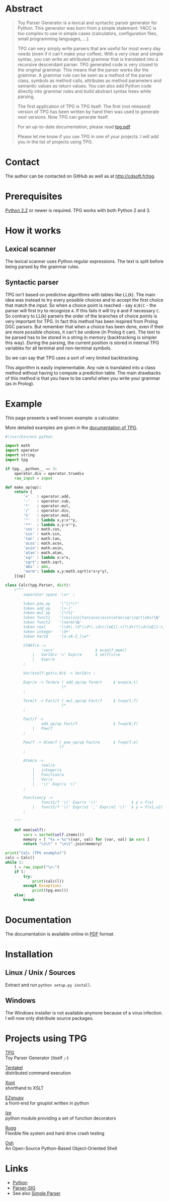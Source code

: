 Abstract
========

> Toy Parser Generator is a lexical and syntactic parser generator for Python. This generator was born from a simple statement: YACC is too complex to use in simple cases (calculators, configuration files, small programming languages, ...).
>
> TPG can very simply write parsers that are useful for most every day needs (even if it can't make your coffee). With a very clear and simple syntax, you can write an attributed grammar that is translated into a recursive descendant parser. TPG generated code is very closed to the original grammar. This means that the parser works *like* the grammar. A grammar rule can be seen as a method of the parser class, symbols as method calls, attributes as method parameters and semantic values as return values. You can also add Python code directly into grammar rules and build abstract syntax trees while parsing.
>
> The first application of TPG is TPG itself. The first (not released) version of TPG has been written by hand then was used to generate next versions. Now TPG can generate itself.
>
> For an up-to-date documentation, please read [tpg.pdf](doc/tpg.pdf).
>
> Please let me know if you use TPG in one of your projects. I will add you in the list of projects using TPG.

Contact
=======

The author can be contacted on GitHub as well as at <http://cdsoft.fr/tpg>.

Prerequisites
=============

[Python 2.2](http://www.python.org/) or newer is required. TPG works with both Python 2 and 3.

How it works
============

Lexical scanner
---------------

The lexical scanner uses Python regular expressions. The text is split before being parsed by the grammar rules.

Syntactic parser
----------------

TPG isn't based on predictive algorithms with tables like LL(k). The main idea was instead to try every possible choices and to accept the first choice that match the input. So when a choice point is reached - say `A|B|C` - the parser will first try to recognize `A`. If this fails it will try `B` and if necessary `C`. So contrary to LL(k) parsers the order of the branches of choice points is very important for TPG. In fact this method has been inspired from Prolog DGC parsers. But remember that when a choice has been done, even if their are more possible choices, it can't be undone (in Prolog it can). The text to be parsed has to be stored in a string in memory (backtracking is simpler this way). During the parsing, the current position is stored in internal TPG variables for all terminal and non-terminal symbols.

So we can say that TPG uses a sort of very limited backtracking.

This algorithm is easily implementable. Any rule is translated into a class method without having to compute a prediction table. The main drawbacks of this method is that you have to be careful when you write your grammar (as in Prolog).

Example
=======

This page presents a well known example: a calculator.

More detailed examples are given in the [documentation of TPG](doc/tpg.pdf).

``` python
#!/usr/bin/env python

import math
import operator
import string
import tpg

if tpg.__python__ == 3:
    operator.div = operator.truediv
    raw_input = input

def make_op(op):
    return {
        '+'   : operator.add,
        '-'   : operator.sub,
        '*'   : operator.mul,
        '/'   : operator.div,
        '%'   : operator.mod,
        '^'   : lambda x,y:x**y,
        '**'  : lambda x,y:x**y,
        'cos' : math.cos,
        'sin' : math.sin,
        'tan' : math.tan,
        'acos': math.acos,
        'asin': math.asin,
        'atan': math.atan,
        'sqr' : lambda x:x*x,
        'sqrt': math.sqrt,
        'abs' : abs,
        'norm': lambda x,y:math.sqrt(x*x+y*y),
    }[op]

class Calc(tpg.Parser, dict):
    r"""
        separator space '\s+' ;

        token pow_op    '\^|\*\*'                                               $ make_op
        token add_op    '[+-]'                                                  $ make_op
        token mul_op    '[*/%]'                                                 $ make_op
        token funct1    '(cos|sin|tan|acos|asin|atan|sqr|sqrt|abs)\b'           $ make_op
        token funct2    '(norm)\b'                                              $ make_op
        token real      '(\d+\.\d*|\d*\.\d+)([eE][-+]?\d+)?|\d+[eE][-+]?\d+'    $ float
        token integer   '\d+'                                                   $ int
        token VarId     '[a-zA-Z_]\w*'                                          ;

        START/e ->
                'vars'                  $ e=self.mem()
            |   VarId/v '=' Expr/e      $ self[v]=e
            |   Expr/e
        ;

        Var/$self.get(v,0)$ -> VarId/v ;

        Expr/e -> Term/e ( add_op/op Term/t     $ e=op(e,t)
                         )*
        ;

        Term/t -> Fact/t ( mul_op/op Fact/f     $ t=op(t,f)
                         )*
        ;

        Fact/f ->
                add_op/op Fact/f                $ f=op(0,f)
            |   Pow/f
        ;

        Pow/f -> Atom/f ( pow_op/op Fact/e      $ f=op(f,e)
                        )?
        ;

        Atom/a ->
                real/a
            |   integer/a
            |   Function/a
            |   Var/a
            |   '\(' Expr/a '\)'
        ;

        Function/y ->
                funct1/f '\(' Expr/x '\)'               $ y = f(x)
            |   funct2/f '\(' Expr/x1 ',' Expr/x2 '\)'  $ y = f(x1,x2)
        ;

    """

    def mem(self):
        vars = sorted(self.items())
        memory = [ "%s = %s"%(var, val) for (var, val) in vars ]
        return "\n\t" + "\n\t".join(memory)

print("Calc (TPG example)")
calc = Calc()
while 1:
    l = raw_input("\n:")
    if l:
        try:
            print(calc(l))
        except Exception:
            print(tpg.exc())
    else:
        break
```

Documentation
=============

The documentation is available online in [PDF](doc/tpg.pdf) format.

Installation
============

Linux / Unix / Sources
----------------------

Extract and run `python setup.py install`.

Windows
-------

The Windows installer is not available anymore because of a virus infection. I will now only distribute source packages.

Projects using TPG
==================

[TPG](http://cdsoft.fr/index.html)  
Toy Parser Generator (itself ;-)

[Tentakel](http://tentakel.biskalar.de/)  
distributed command execution

[Xoot](http://xoot.org/)  
shorthand to XSLT

[EZgnupy](http://cyrille.boullier.free.fr/python/projects/ezgnupy/index.php)  
a front-end for gnuplot written in python

[Ize](http://maxrepo.info/taxonomy/term/3,6/all)  
python module providing a set of function decorators

[Rugg](http://rugg.sf.net/)  
Flexible file system and hard drive crash testing

[Osh](http://geophile.com/osh/)  
An Open-Source Python-Based Object-Oriented Shell

Links
=====

-   [Python](http://www.python.org/)
-   [Parser-SIG](http://www.python.org/sigs/parser-sig/)
-   See also [Simple Parser](http://github.com/CDSoft/sp)

